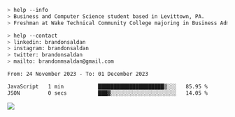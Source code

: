 ````bash
> help --info
> Business and Computer Science student based in Levittown, PA.
> Freshman at Wake Technical Community College majoring in Business Administration.
````

````bash
> help --contact
> linkedin: brandonsaldan
> instagram: brandonsaldan
> twitter: brandonsaldan
> mailto: brandonmsaldan@gmail.com
````

<!--START_SECTION:waka-->

```txt
From: 24 November 2023 - To: 01 December 2023

JavaScript   1 min           █████████████████████▒░░░   85.95 %
JSON         0 secs          ███▓░░░░░░░░░░░░░░░░░░░░░   14.05 %
```

<!--END_SECTION:waka-->

![](https://komarev.com/ghpvc/?username=brandonsaldan&color=6A8AFF)
